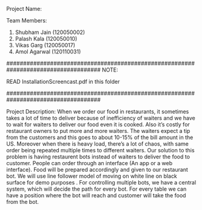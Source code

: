 Project Name:

Team Members:
1.	Shubham Jain (120050002)
2.	Palash Kala  (120050010)
3.	Vikas Garg 	 (120050017)
4.  Amol Agarwal (120110031) 

####################################################################################
NOTE:

READ InstallationScreencast.pdf in this folder

####################################################################################

Project Description:
When we order our food in restaurants, it sometimes takes a lot of time to deliver because of inefficiency of waiters and we have to wait for waiters to deliver our food even it is cooked.
Also it’s costly for restaurant owners to put more and more waiters. The waiters expect a tip from the customers and this goes to about 10-15% of the bill amount in the US.
Moreover when there is heavy load, there’s a lot of chaos, with same order being repeated multiple times to different waiters.
Our solution to this problem is having restaurent bots instead of waiters to deliver the food to customer. 
People can order through an interface (An app or a web interface).
Food will be prepared accordingly and given to our restaurant bot. 
We will use line follower model of moving on white line on black surface for demo purposes . For controlling multiple bots, we have a central system, which will decide the path for every bot. For every table we can have a position where the bot will reach and customer will take the food from the bot. 